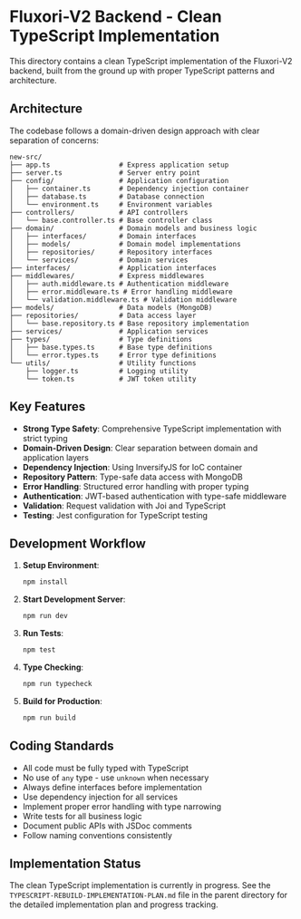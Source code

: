 # Fluxori-V2 Backend - Clean TypeScript Implementation

This directory contains a clean TypeScript implementation of the Fluxori-V2 backend, built from the ground up with proper TypeScript patterns and architecture.

## Architecture

The codebase follows a domain-driven design approach with clear separation of concerns:

```
new-src/
├── app.ts                 # Express application setup
├── server.ts              # Server entry point
├── config/                # Application configuration
│   ├── container.ts       # Dependency injection container
│   ├── database.ts        # Database connection
│   └── environment.ts     # Environment variables
├── controllers/           # API controllers
│   └── base.controller.ts # Base controller class
├── domain/                # Domain models and business logic
│   ├── interfaces/        # Domain interfaces
│   ├── models/            # Domain model implementations
│   ├── repositories/      # Repository interfaces
│   └── services/          # Domain services
├── interfaces/            # Application interfaces
├── middlewares/           # Express middlewares
│   ├── auth.middleware.ts # Authentication middleware
│   ├── error.middleware.ts # Error handling middleware
│   └── validation.middleware.ts # Validation middleware
├── models/                # Data models (MongoDB)
├── repositories/          # Data access layer
│   └── base.repository.ts # Base repository implementation
├── services/              # Application services
├── types/                 # Type definitions
│   ├── base.types.ts      # Base type definitions
│   └── error.types.ts     # Error type definitions
└── utils/                 # Utility functions
    ├── logger.ts          # Logging utility
    └── token.ts           # JWT token utility
```

## Key Features

- **Strong Type Safety**: Comprehensive TypeScript implementation with strict typing
- **Domain-Driven Design**: Clear separation between domain and application layers
- **Dependency Injection**: Using InversifyJS for IoC container
- **Repository Pattern**: Type-safe data access with MongoDB
- **Error Handling**: Structured error handling with proper typing
- **Authentication**: JWT-based authentication with type-safe middleware
- **Validation**: Request validation with Joi and TypeScript
- **Testing**: Jest configuration for TypeScript testing

## Development Workflow

1. **Setup Environment**:
   ```bash
   npm install
   ```

2. **Start Development Server**:
   ```bash
   npm run dev
   ```

3. **Run Tests**:
   ```bash
   npm test
   ```

4. **Type Checking**:
   ```bash
   npm run typecheck
   ```

5. **Build for Production**:
   ```bash
   npm run build
   ```

## Coding Standards

- All code must be fully typed with TypeScript
- No use of `any` type - use `unknown` when necessary
- Always define interfaces before implementation
- Use dependency injection for all services
- Implement proper error handling with type narrowing
- Write tests for all business logic
- Document public APIs with JSDoc comments
- Follow naming conventions consistently

## Implementation Status

The clean TypeScript implementation is currently in progress. See the `TYPESCRIPT-REBUILD-IMPLEMENTATION-PLAN.md` file in the parent directory for the detailed implementation plan and progress tracking.